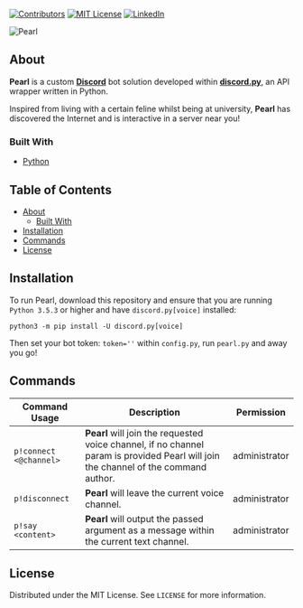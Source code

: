 <!-- PROJECT SHIELDS -->
[![Contributors][contributors-shield]]()
[![MIT License][license-shield]][license-url]
[![LinkedIn][linkedin-shield]][linkedin-url]

![Pearl](https://user-images.githubusercontent.com/78688623/160734480-1241d33f-7bd2-422c-b6b0-789eb8693da5.png)

<!-- ABOUT -->
## About

**Pearl** is a custom [**Discord**](https://discord.com/) bot solution developed within [**discord.py**](https://github.com/Rapptz/discord.py), an API wrapper written in Python.

Inspired from living with a certain feline whilst being at university, **Pearl** has discovered the Internet and is interactive in a server near you!

### Built With
* [Python](https://www.python.org/)

<!-- TABLE OF CONTENTS -->
## Table of Contents
* [About](#about)
  * [Built With](#built-with)
* [Installation](#installation)
* [Commands](#commands)
* [License](#license)

<!-- INSTALLATION -->
## Installation
To run Pearl, download this repository and ensure that you are running `Python 3.5.3` or higher and have `discord.py[voice]` installed:

`python3 -m pip install -U discord.py[voice]`

Then set your bot token: `token=''` within `config.py`, run `pearl.py` and away you go!

<!-- COMMANDS -->
## Commands
| Command Usage | Description | Permission |
| ------- | ----------- | ----------- |
| `p!connect <@channel>` | **Pearl** will join the requested voice channel, if no channel param is provided Pearl will join the channel of the command author. | administrator |
| `p!disconnect` | **Pearl** will leave the current voice channel. | administrator |
| `p!say <content>` | **Pearl** will output the passed argument as a message within the current text channel. | administrator |

<!-- LICENSE -->
## License
Distributed under the MIT License. See `LICENSE` for more information.

<!-- MARKDOWN LINKS & IMAGES -->
[contributors-shield]: https://img.shields.io/badge/contributors-1-orange.svg?style=flat-square
[license-shield]: https://img.shields.io/badge/license-MIT-blue.svg?style=flat-square
[license-url]: https://choosealicense.com/licenses/mit
[linkedin-shield]: https://img.shields.io/badge/-LinkedIn-black.svg?style=flat-square&logo=linkedin&colorB=555
[linkedin-url]: https://linkedin.com/in/paulranshaw